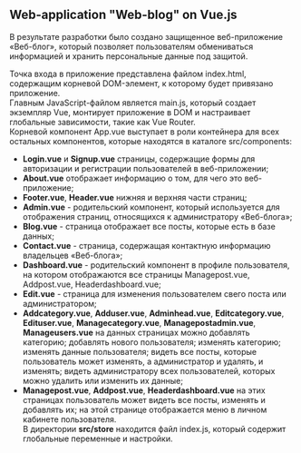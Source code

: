 ## Web-application "Web-blog" on Vue.js ##
В результате разработки было создано защищенное веб-приложение «Веб-блог», который позволяет пользователям обмениваться информацией и хранить персональные данные под защитой.

Точка входа в приложение представлена файлом index.html, содержащим корневой
DOM-элемент, к которому будет привязано приложение. <br>
Главным JavaScript-файлом является main.js, который создает экземпляр Vue, монтирует
приложение в DOM и настраивает глобальные зависимости, такие как Vue Router.<br>
Корневой компонент App.vue выступает в роли контейнера для всех остальных
компонентов, которые находятся в каталоге src/components:
- **Login.vue** и **Signup.vue** страницы, содержащие формы для авторизации и
регистрации пользователей в веб-приложении;
- **About.vue** отображает информацию о том, для чего это веб-приложение;
- **Footer.vue**, **Header.vue** нижняя и верхняя части страниц;
- **Admin.vue** - родительский компонент, который используется для отображения
страниц, относящихся к администратору «Веб-блога»;
- **Blog.vue** - страница отображает все посты, которые есть в базе данных;
- **Contact.vue** - страница, содержащая контактную информацию владельцев «Веб-блога»;
- **Dashboard.vue** - родительский компонент в профиле пользователя, на котором
отображаются все страницы Managepost.vue, Addpost.vue, Headerdashboard.vue;
- **Edit.vue** - страница для изменения пользователем свего поста или
администратором;
- **Addcategory.vue**, **Adduser.vue**, **Adminhead.vue**, **Editcategory.vue**, **Edituser.vue**,
**Managecategory.vue**, **Managepostadmin.vue**, **Manageusers.vue** на данных
страницах можно добавлять категорию; добавлять нового пользователя; изменять
категорию; изменять данные пользователя; видеть все посты, которые
пользователь может изменять, а администратор и удалять, и изменять; видеть
администратору всех пользователей, которых можно удалить или изменить их
данные;
- **Managepost.vue**, **Addpost.vue**, **Headerdashboard.vue** на этих страницах
пользователь может видеть все посты, изменять и добавлять их; на этой странице
отображается меню в личном кабинете пользователя.<br>
В директории **src/store** находится файл index.js, который содержит глобальные
переменные и настройки. 

